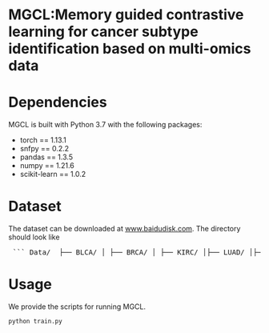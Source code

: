 # MGCL:Memory guided contrastive learning for cancer subtype identification based on multi-omics data

# Dependencies
MGCL is built with Python 3.7 with the following packages:
* torch == 1.13.1
* snfpy == 0.2.2
* pandas == 1.3.5
* numpy == 1.21.6
* scikit-learn == 1.0.2
  
# Dataset
The dataset can be downloaded at www.baidudisk.com. The directory should look like


<pre> ``` Data/  ├── BLCA/ │ ├── BRCA/ │ ├── KIRC/ │├── LUAD/ │├── PAAD/ │├── SKCM/ │├── STAD/ │└── UCEC/ ``` </pre>

# Usage
We provide the scripts for running MGCL.  

```
python train.py


